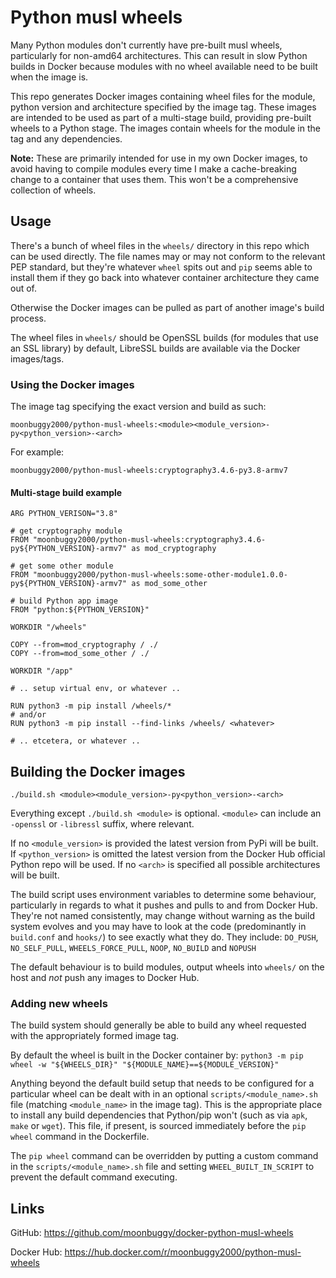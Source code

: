 # Python musl wheels
Many Python modules don't currently have pre-built musl wheels, particularly for non-amd64 architectures. This can result in slow Python builds in Docker because modules with no wheel available need to be built when the image is.

This repo generates Docker images containing wheel files for the module, python version and architecture specified by the image tag. These images are intended to be used as part of a multi-stage build, providing pre-built wheels to a Python stage. The images contain wheels for the module in the tag and any dependencies.

**Note:** These are primarily intended for use in my own Docker images, to avoid having to compile modules every time I make a cache-breaking change to a container that uses them. This won't be a comprehensive collection of wheels.

## Usage
There's a bunch of wheel files in the `wheels/` directory in this repo which can be used directly. The file names may or may not conform to the relevant PEP standard, but they're whatever `wheel` spits out and `pip` seems able to install them if they go back into whatever container architecture they came out of.

Otherwise the Docker images can be pulled as part of another image's build process.

The wheel files in `wheels/` should be OpenSSL builds (for modules that use an SSL library) by default, LibreSSL builds are available via the Docker images/tags.

### Using the Docker images
The image tag specifying the exact version and build as such:

```
moonbuggy2000/python-musl-wheels:<module><module_version>-py<python_version>-<arch>
```

For example:

```
moonbuggy2000/python-musl-wheels:cryptography3.4.6-py3.8-armv7
```

#### Multi-stage build example
```
ARG PYTHON_VERISON="3.8"

# get cryptography module
FROM "moonbuggy2000/python-musl-wheels:cryptography3.4.6-py${PYTHON_VERSION}-armv7" as mod_cryptography

# get some other module
FROM "moonbuggy2000/python-musl-wheels:some-other-module1.0.0-py${PYTHON_VERSION}-armv7" as mod_some_other

# build Python app image
FROM "python:${PYTHON_VERSION}"

WORKDIR "/wheels"

COPY --from=mod_cryptography / ./
COPY --from=mod_some_other / ./

WORKDIR "/app"

# .. setup virtual env, or whatever ..

RUN python3 -m pip install /wheels/*
# and/or
RUN python3 -m pip install --find-links /wheels/ <whatever>

# .. etcetera, or whatever ..
```

## Building the Docker images
```
./build.sh <module><module_version>-py<python_version>-<arch>
```

Everything except `./build.sh <module>` is optional. `<module>` can include an `-openssl` or `-libressl` suffix, where relevant.

If no `<module_version>` is provided the latest version from PyPi will be built. If `<python_version>` is omitted the latest version from the Docker Hub official Python repo will be used. If no `<arch>` is specified all possible architectures will be built.

The build script uses environment variables to determine some behaviour, particularly in regards to what it pushes and pulls to and from Docker Hub. They're not named consistently, may change without warning as the build system evolves and you may have to look at the code (predominantly in `build.conf` and `hooks/`) to see exactly what they do. They include: `DO_PUSH`, `NO_SELF_PULL`, `WHEELS_FORCE_PULL`, `NOOP`, `NO_BUILD` and `NOPUSH`

The default behaviour is to build modules, output wheels into `wheels/` on the host and _not_ push any images to Docker Hub.

### Adding new wheels
The build system should generally be able to build any wheel requested with the appropriately formed image tag.

By default the wheel is built in the Docker container by: `python3 -m pip wheel -w "${WHEELS_DIR}" "${MODULE_NAME}==${MODULE_VERSION}"`

Anything beyond the default build setup that needs to be configured for a particular wheel can be dealt with in an optional `scripts/<module_name>.sh` file (matching `<module_name>` in the image tag). This is the appropriate place to install any build dependencies that Python/pip won't (such as via `apk`, `make` or `wget`). This file, if present, is sourced immediately before the `pip wheel` command in the Dockerfile.

The `pip wheel` command can be overridden by putting a custom command in the `scripts/<module_name>.sh` file and setting `WHEEL_BUILT_IN_SCRIPT` to prevent the default command executing.

## Links

GitHub: <https://github.com/moonbuggy/docker-python-musl-wheels>

Docker Hub: <https://hub.docker.com/r/moonbuggy2000/python-musl-wheels>
